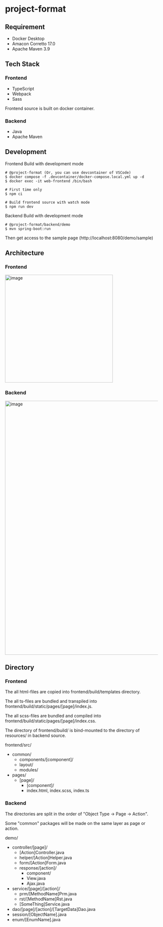 # project-format

## Requirement
- Docker Desktop
- Amacon Corretto 17.0
- Apache Maven 3.9

## Tech Stack
### Frontend
- TypeScript
- Webpack
- Sass

Frontend source is built on docker container.

### Backend
- Java
- Apache Maven

## Development

Frontend Build with development mode
```
# @project-format (Or, you can use devcontainer of VSCode)
$ docker compose -f .devcontainer/docker-compose.local.yml up -d
$ docker exec -it web-frontend /bin/bash

# First time only
$ npm ci

# Build frontend source with watch mode
$ npm run dev
```

Backend Build with development mode
```
# @project-format/backend/demo
$ mvn spring-boot:run
```

Then get access to the sample page (http://localhost:8080/demo/sample)

## Architecture

### Frontend

<img width="355" alt="image" src="https://github.com/takahiroaoki/project-format/assets/69064981/b588f240-0a39-4208-8c11-e124a3504cac">


### Backend

<img width="836" alt="image" src="https://github.com/takahiroaoki/project-format/assets/69064981/8cb2273c-e9f0-4c2a-82b7-e12d9fd670a0">


## Directory
### Frontend

The all html-files are copied into frontend/build/templates directory.

The all ts-files are bundled and transpiled into frontend/build/static/pages/[page]/index.js.

The all scss-files are bundled and compiled into frontend/build/static/pages/[page]/index.css.

The directory of frontend/build/ is bind-mounted to the directory of resources/ in backend source.

frontend/src/
- common/
  - components/[component]/
  - layout/
  - modules/
- pages/
  - [page]/
    - [component]/
    - index.html, index.scss, index.ts

### Backend

The directories are split in the order of "Object Type -> Page -> Action".

Some "common" packages will be made on the same layer as page or action.

demo/
- controller/[page]/
  - [Action]Controller.java
  - helper/[Action]Helper.java
  - form/[Action]Form.java
  - response/[action]/
    - component/
    - View.java
    - Ajax.java
- service/[page]/[action]/
  - prm/[MethodName]Prm.java
  - rst/[MethodName]Rst.java
  - [SomeThing]Service.java
- dao/[page]/[action]/[TargetData]Dao.java
- session/[ObjectName].java
- enum/[EnumName].java